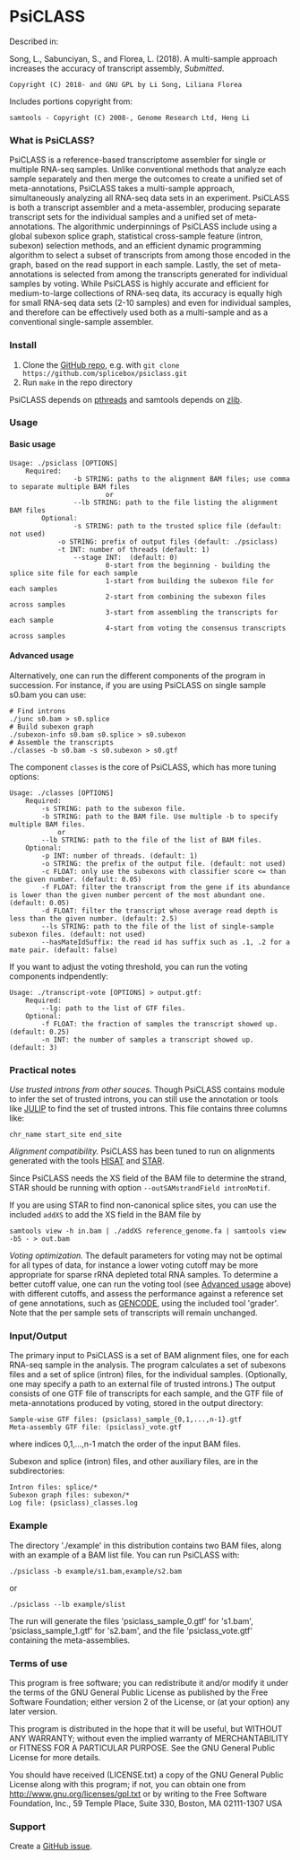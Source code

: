 PsiCLASS
=======

Described in: 

Song, L., Sabunciyan, S., and Florea, L. (2018). A multi-sample approach increases the accuracy of transcript assembly, *Submitted*.

	Copyright (C) 2018- and GNU GPL by Li Song, Liliana Florea

Includes portions copyright from: 

	samtools - Copyright (C) 2008-, Genome Research Ltd, Heng Li

### What is PsiCLASS?

PsiCLASS is a reference-based transcriptome assembler for single or multiple RNA-seq samples. Unlike conventional methods that analyze each sample separately and then merge the outcomes to create a unified set of meta-annotations, PsiCLASS takes a multi-sample approach, simultaneously analyzing all RNA-seq data sets in an experiment. PsiCLASS is both a transcript assembler and a meta-assembler, producing  separate transcript sets for the individual samples and a unified set of meta-annotations. The algorithmic underpinnings of PsiCLASS include using a global subexon splice graph, statistical cross-sample feature (intron, subexon) selection methods, and an efficient dynamic programming algorithm to select a subset of transcripts from among those encoded in the graph, based on the read support in each sample. Lastly, the set of meta-annotations is selected from among the transcripts generated for individual samples by voting. While PsiCLASS is highly accurate and efficient for medium-to-large collections of RNA-seq data, its accuracy is equally high for small RNA-seq data sets (2-10 samples) and even for individual samples, and therefore can be effectively used both as a multi-sample and as a conventional single-sample assembler. 

### Install

1. Clone the [GitHub repo](https://github.com/splicebox/psiclass), e.g. with `git clone https://github.com/splicebox/psiclass.git`
2. Run `make` in the repo directory

PsiCLASS depends on [pthreads](http://en.wikipedia.org/wiki/POSIX_Threads) and samtools depends on [zlib](http://en.wikipedia.org/wiki/Zlib).


### Usage

#### Basic usage

	Usage: ./psiclass [OPTIONS]
		Required:
                	-b STRING: paths to the alignment BAM files; use comma to separate multiple BAM files
                        	or
               		--lb STRING: path to the file listing the alignment BAM files
       		Optional:
               		-s STRING: path to the trusted splice file (default: not used)
          		-o STRING: prefix of output files (default: ./psiclass)
          		-t INT: number of threads (default: 1)
              		--stage INT:  (default: 0)
                     		0-start from the beginning - building the splice site file for each sample
                     		1-start from building the subexon file for each samples
                     		2-start from combining the subexon files across samples
                     		3-start from assembling the transcripts for each sample
                     		4-start from voting the consensus transcripts across samples
	
#### Advanced usage

Alternatively, one can run the different components of the program in succession. For instance, if you are using PsiCLASS on single sample s0.bam you can use:

	# Find introns
	./junc s0.bam > s0.splice
	# Build subexon graph
	./subexon-info s0.bam s0.splice > s0.subexon
	# Assemble the transcripts 
	./classes -b s0.bam -s s0.subexon > s0.gtf

The component `classes` is the core of PsiCLASS, which has more tuning options:

	Usage: ./classes [OPTIONS]
		Required:
			-s STRING: path to the subexon file.
			-b STRING: path to the BAM file. Use multiple -b to specify multiple BAM files.
				or
			--lb STRING: path to the file of the list of BAM files.
		Optional:
			-p INT: number of threads. (default: 1)
			-o STRING: the prefix of the output file. (default: not used)
			-c FLOAT: only use the subexons with classifier score <= than the given number. (default: 0.05)
			-f FLOAT: filter the transcript from the gene if its abundance is lower than the given number percent of the most abundant one. (default: 0.05)
			-d FLOAT: filter the transcript whose average read depth is less than the given number. (default: 2.5)
			--ls STRING: path to the file of the list of single-sample subexon files. (default: not used)
			--hasMateIdSuffix: the read id has suffix such as .1, .2 for a mate pair. (default: false)


If you want to adjust the voting threshold, you can run the voting components indpendently:
	
	Usage: ./transcript-vote [OPTIONS] > output.gtf:
		Required:
			--lg: path to the list of GTF files.
		Optional:
			-f FLOAT: the fraction of samples the transcript showed up. (default: 0.25)
			-n INT: the number of samples a transcript showed up. (default: 3)


### Practical notes

*Use trusted introns from other souces.* Though PsiCLASS contains module to infer the set of trusted introns, you can still use the annotation or tools like [JULIP](https://github.com/Guangyu-Yang/JULiP) to find the set of trusted introns. This file contains three columns like:

	chr_name start_site end_site

*Alignment compatibility.* PsiCLASS has been tuned to run on alignments generated with the tools [HISAT](https://ccb.jhu.edu/software/hisat/index.shtml) and [STAR](https://github.com/alexdobin/STAR). 

Since PsiCLASS needs the XS field of the BAM file to determine the strand, STAR should be running with option `--outSAMstrandField intronMotif`.

If you are using STAR to find non-canonical splice sites, you can use the included `addXS` to add the XS field in the BAM file by

	samtools view -h in.bam | ./addXS reference_genome.fa | samtools view -bS - > out.bam

*Voting optimization.* The default parameters for voting may not be optimal for all types of data, for instance a lower voting cutoff may be more appropriate for sparse rRNA depleted total RNA samples. To determine a better cutoff value, one can run the voting tool (see [Advanced usage](#advanced-usage) above) with different cutoffs, and assess the performance against a reference set of gene annotations, such as [GENCODE](https://www.gencodegenes.org), using the included tool 'grader'. Note that the per sample sets of transcripts will remain unchanged.        

### Input/Output

The primary input to PsiCLASS is a set of BAM alignment files, one for each RNA-seq sample in the analysis. The program calculates a set of subexons files and a set of splice (intron) files, for the individual samples. (Optionally, one may specify a path to an external file of trusted introns.) The output consists of one GTF file of transcripts for each sample, and the GTF file of meta-annotations produced by voting, stored in the output directory:

	Sample-wise GTF files: (psiclass)_sample_{0,1,...,n-1}.gtf
	Meta-assembly GTF file: (psiclass)_vote.gtf

where indices 0,1,...,n-1 match the order of the input BAM files.

Subexon and splice (intron) files, and other auxiliary files, are in the subdirectories:

	Intron files: splice/*
	Subexon graph files: subexon/*
	Log file: (psiclass)_classes.log

### Example

The directory './example' in this distribution contains two BAM files, along with an example of a BAM list file. You can run PsiCLASS with:

	./psiclass -b example/s1.bam,example/s2.bam

or

	./psiclass --lb example/slist

The run will generate the files 'psiclass_sample_0.gtf' for 's1.bam', 'psiclass_sample_1.gtf' for 's2.bam', and the file 'psiclass_vote.gtf' containing the meta-assemblies.

### Terms of use

This program is free software; you can redistribute it and/or modify it
under the terms of the GNU General Public License as published by the
Free Software Foundation; either version 2 of the License, or (at your
option) any later version.

This program is distributed in the hope that it will be useful,
but WITHOUT ANY WARRANTY; without even the implied warranty of
MERCHANTABILITY or FITNESS FOR A PARTICULAR PURPOSE.  See the
GNU General Public License for more details.

You should have received (LICENSE.txt) a copy of the GNU General
Public License along with this program; if not, you can obtain one from
http://www.gnu.org/licenses/gpl.txt or by writing to the Free Software
Foundation, Inc., 59 Temple Place, Suite 330, Boston, MA  02111-1307  USA
 
### Support

Create a [GitHub issue](https://github.com/splicebox/PsiCLASS/issues).
